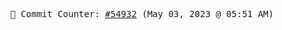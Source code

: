 <p align="center">
    <samp>
        📮 Commit Counter: <a href="https://github.com/Javascript-void0/Javascript-void0/commits/main">#54932</a> (May 03, 2023 @ 05:51 AM)
    </samp>
</p>